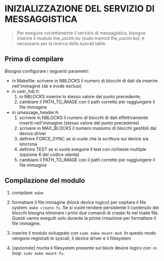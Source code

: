 # INIZIALIZZAZIONE DEL SERVIZIO DI MESSAGGISTICA

> Per eseguire correttamente il servizio di messagistica, bisogna inserire il modulo the_usctm.ko (sudo insmod the_usctm.ko): è necessario per la ricerca della syscall table.

## Prima di compilare
Bisogna configurare i seguenti parametri:
* in Makefile: scrivere in NBLOCKS il numero di blocchi di dati da inserire nell'immagine (sb e inode esclusi)
* in user_hdr.h: 
  1) in NBLOCKS inserire lo stesso valore del punto precedente;
  2) cambiare il PATH_TO_IMAGE con il path corretto per raggiungere il file immagine
* in umessage_header.h: 
  1) scrivere in NBLOCKS il numero di blocchi di dati effettivamente inseriti nell'immagine (stesso valore del punto precedente)
  2) scrivere in MAX_BLOCKS il numero massimo di blocchi gestibili dal device driver
  3) definire FORCE_SYNC se si vuole che la scrittura sul device sia sincrona
  4) definire TEST se si vuole eseguire il test con richieste multiple (opzione 6 del codice utente)
  5) cambiare il PATH_TO_IMAGE con il path corretto per raggiungere il file immagine



## Compilazione del modulo

1) compilare: 
        ```make```
2) formattare il file immagine (block device logico) per ospitare il file system: ```make create-fs```.
    Se si vuole rendere persistente il contenuto dei blocchi bisogna eliminare i primi due comandi di create-fs nel make file. Questi vanno eseguiti solo durante la prima creazione per formattare il file immagine.


3) inserire il modulo sviluppato con ```sudo make mount-mod```. In questo modo vengono registrati le syscall, il device driver e il filesystem
4) [_opzionale_] monta il filesystem presente sul block device logico con -o loop: ```sudo make mount-fs```.
